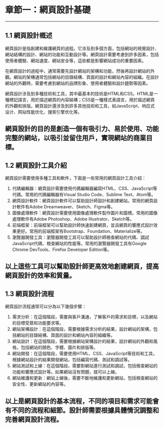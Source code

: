 # 章節一：網頁設計基礎
---

## 1.1 網頁設計概述

網頁設計是指創建和維護網頁的過程。它涉及到多個方面，包括網站的視覺設計、網站結構的設計、網站的功能和互動設計等。網頁設計需要考慮到許多因素，包括使用者體驗、網站速度、網站安全等，這些都是影響網站成功的重要因素。

在網頁設計的過程中，通常需要先設計網站的架構和功能，然後再設計網站的外觀。網站的架構通常包括網站的目錄結構、頁面的設計和網站內容的組織。在設計網站的外觀時，需要考慮到網站的品牌形象、使用者體驗和設計趨勢等因素。

網頁設計涉及到多種技術和工具，其中最基本的技術是HTML和CSS。HTML是一種標記語言，用於描述網頁的內容結構；CSS是一種樣式表語言，用於描述網頁的外觀和排版。網頁設計還涉及到許多其他技術和工具，如JavaScript、响应式设计、网站性能优化、搜索引擎优化等。

網頁設計的目的是創造一個有吸引力、易於使用、功能完整的網站，以吸引並留住用戶，實現網站的商業目標。
---


## 1.2 網頁設計工具介紹

網頁設計需要使用多種工具和軟件，下面是一些常用的網頁設計工具介紹：

1. 代碼編輯器：網頁設計需要使用代碼編輯器編寫HTML、CSS、JavaScript等代碼。常用的代碼編輯器有Visual Studio Code、Sublime Text、Atom等。
2. 網頁設計軟件：網頁設計軟件可以幫助設計師設計和創建網站。常用的網頁設計軟件有Adobe Dreamweaver、Sketch、Figma等。
3. 圖像處理軟件：網頁設計需要使用圖像處理軟件製作圖片和圖標。常用的圖像處理軟件有Adobe Photoshop、Adobe Illustrator、Sketch等。
4. 前端框架：前端框架可以幫助設計師快速創建網頁，並且網頁的響應式設計效果更好。常用的前端框架有Bootstrap、Foundation、Materialize等。
5. 瀏覽器開發工具：瀏覽器開發工具可以幫助設計師檢查網站的代碼、調試JavaScript代碼、檢查網站的性能等。常用的瀏覽器開發工具有Google Chrome DevTools、Firefox Developer Edition等。

以上這些工具可以幫助設計師更高效地創建網頁，提高網頁設計的效率和質量。
---


## 1.3 網頁設計流程

網頁設計流程通常可以分為以下幾個步驟：

1. 需求分析：在這個階段，需要與客戶溝通，了解客戶的需求和目標，以及網站的目標受眾和功能要求等。
2. 網站架構設計：在這個階段，需要根據需求分析的結果，設計網站的架構，包括網站的目錄結構、頁面的設計和網站內容的組織等。
3. 網站設計：在這個階段，需要根據網站架構設計的結果，設計網站的外觀和風格，包括網站的顏色、字體、圖片和排版等。
4. 網站開發：在這個階段，需要使用HTML、CSS、JavaScript等技術和工具，根據網站設計的結果開發網站，包括編寫代碼、測試和調試等。
5. 網站測試和上線：在這個階段，需要對網站進行測試和調試，包括檢查網站的功能和響應式設計等。如果網站沒有問題，就可以上線。
6. 網站維護和更新：網站上線後，需要不斷地維護和更新網站，包括檢查網站的安全性、更新網站的內容等。

以上是網頁設計的基本流程，不同的項目和需求可能會有不同的流程和細節。設計師需要根據具體情況調整和完善網頁設計流程。
---